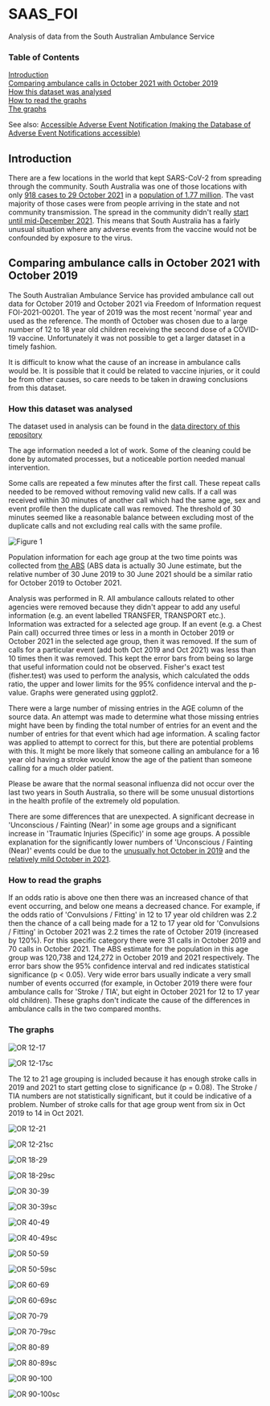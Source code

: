 # SAAS_FOI
Analysis of data from the South Australian Ambulance Service

### Table of Contents
[Introduction](#introduction)<br>
[Comparing ambulance calls in October 2021 with October 2019](#comparing-ambulance-calls-in-october-2021-with-october-2019)<br>
[How this dataset was analysed](#how-this-dataset-was-analysed)<br>
[How to read the graphs](#how-to-read-the-graphs)<br>
[The graphs](#the-graphs)<br>

See also: [Accessible Adverse Event Notification (making the Database of Adverse Event Notifications accessible)](https://github.com/AccAEN/AccessibleAdverseEventNotification/blob/main/README.md)

## Introduction

There are a few locations in the world that kept SARS-CoV-2 from spreading through the community. South Australia was one of those locations with only [918 cases to 29 October 2021](https://web.archive.org/web/20211029221020/https://www.covid-19.sa.gov.au/home/dashboard) in a [population of 1.77 million](https://www.abs.gov.au/statistics/people/population/national-state-and-territory-population/latest-release). The vast majority of those cases were from people arriving in the state and not community transmission. The spread in the community didn't really [start until mid-December 2021](https://archive.ph/IpWDN#32%). This means that South Australia has a fairly unusual situation where any adverse events from the vaccine would not be confounded by exposure to the virus.

## Comparing ambulance calls in October 2021 with October 2019

The South Australian Ambulance Service has provided ambulance call out data for October 2019 and October 2021 via Freedom of Information request FOI-2021-00201. The year of 2019 was the most recent 'normal' year and used as the reference. The month of October was chosen due to a large number of 12 to 18 year old children receiving the second dose of a COVID-19 vaccine. Unfortunately it was not possible to get a larger dataset in a timely fashion.

It is difficult to know what the cause of an increase in ambulance calls would be. It is possible that it could be related to vaccine injuries, or it could be from other causes, so care needs to be taken in drawing conclusions from this dataset.

### How this dataset was analysed

The dataset used in analysis can be found in the [data directory of this repository](data/)

The age information needed a lot of work. Some of the cleaning could be done by automated processes, but a noticeable portion needed manual intervention. 

Some calls are repeated a few minutes after the first call. These repeat calls needed to be removed without removing valid new calls. If a call was received within 30 minutes of another call which had the same age, sex and event profile then the duplicate call was removed. The threshold of 30 minutes seemed like a reasonable balance between excluding most of the duplicate calls and not excluding real calls with the same profile.

![Figure 1](graphs/Hist_SAAS_time_diff.png)

Population information for each age group at the two time points was collected from [the ABS](https://www.abs.gov.au/statistics/people/population/national-state-and-territory-population/sep-2021/3101054.xlsx) (ABS data is actually 30 June estimate, but the relative number of 30 June 2019 to 30 June 2021 should be a similar ratio for October 2019 to October 2021.

Analysis was performed in R. All ambulance callouts related to other agencies were removed because they didn't appear to add any useful information (e.g. an event labelled TRANSFER, TRANSPORT etc.). Information was extracted for a selected age group. If an event (e.g. a Chest Pain call) occurred three times or less in a month in October 2019 or October 2021 in the selected age group, then it was removed. If the sum of calls for a particular event (add both Oct 2019 and Oct 2021) was less than 10 times then it was removed. This kept the error bars from being so large that useful information could not be observed. Fisher's exact test (fisher.test) was used to perform the analysis, which calculated the odds ratio, the upper and lower limits for the 95% confidence interval and the p-value. Graphs were generated using ggplot2.

There were a large number of missing entries in the AGE column of the source data. An attempt was made to determine what those missing entries might have been by finding the total number of entries for an event and the number of entries for that event which had age information. A scaling factor was applied to attempt to correct for this, but there are potential problems with this. It might be more likely that someone calling an ambulance for a 16 year old having a stroke would know the age of the patient than someone calling for a much older patient.

Please be aware that the normal seasonal influenza did not occur over the last two years in South Australia, so there will be some unusual distortions in the health profile of the extremely old population.

There are some differences that are unexpected. A significant decrease in 'Unconscious / Fainting (Near)' in some age groups and a significant increase in 'Traumatic Injuries (Specific)' in some age groups. A possible explanation for the significantly lower numbers of 'Unconscious / Fainting (Near)' events could be due to the [unusually hot October in 2019]( https://web.archive.org/web/20191207165754/http://www.bom.gov.au/climate/dwo/201910/html/IDCJDW5081.201910.shtml) and the [relatively mild October in 2021]( https://web.archive.org/web/20220330022258/http://www.bom.gov.au/climate/dwo/202110/html/IDCJDW5081.202110.shtml).

### How to read the graphs

If an odds ratio is above one then there was an increased chance of that event occurring, and below one means a decreased chance. For example, if the odds ratio of 'Convulsions / Fitting' in 12 to 17 year old children was 2.2 then the chance of a call being made for a 12 to 17 year old for 'Convulsions / Fitting' in October 2021 was 2.2 times the rate of October 2019 (increased by 120%). For this specific category there were 31 calls in October 2019 and 70 calls in October 2021. The ABS estimate for the population in this age group was 120,738 and 124,272 in October 2019 and 2021 respectively. The error bars show the 95% confidence interval and red indicates statistical significance (p < 0.05). Very wide error bars usually indicate a very small number of events occurred (for example, in October 2019 there were four ambulance calls for 'Stroke / TIA', but eight in October 2021 for 12 to 17 year old children). These graphs don't indicate the cause of the differences in ambulance calls in the two compared months.

### The graphs

![OR 12-17](graphs/SAAS_calls_12_to_17_years.png)

![OR 12-17sc](graphs/SAAS_calls_12_to_17_years_scaling.png)

The 12 to 21 age grouping is included because it has enough stroke calls in 2019 and 2021 to start getting close to significance (p = 0.08). The Stroke / TIA numbers are not statistically significant, but it could be indicative of a problem. Number of stroke calls for that age group went from six in Oct 2019 to 14 in Oct 2021.

![OR 12-21](graphs/SAAS_calls_12_to_21_years.png)

![OR 12-21sc](graphs/SAAS_calls_12_to_21_years_scaling.png)

![OR 18-29](graphs/SAAS_calls_18_to_29_years.png)

![OR 18-29sc](graphs/SAAS_calls_18_to_29_years_scaling.png)

![OR 30-39](graphs/SAAS_calls_30_to_39_years.png)

![OR 30-39sc](graphs/SAAS_calls_30_to_39_years_scaling.png)

![OR 40-49](graphs/SAAS_calls_40_to_49_years.png)

![OR 40-49sc](graphs/SAAS_calls_40_to_49_years_scaling.png)

![OR 50-59](graphs/SAAS_calls_50_to_59_years.png)

![OR 50-59sc](graphs/SAAS_calls_50_to_59_years_scaling.png)

![OR 60-69](graphs/SAAS_calls_60_to_69_years.png)

![OR 60-69sc](graphs/SAAS_calls_60_to_69_years_scaling.png)

![OR 70-79](graphs/SAAS_calls_70_to_79_years.png)

![OR 70-79sc](graphs/SAAS_calls_70_to_79_years_scaling.png)

![OR 80-89](graphs/SAAS_calls_80_to_89_years.png)

![OR 80-89sc](graphs/SAAS_calls_80_to_89_years_scaling.png)

![OR 90-100](graphs/SAAS_calls_90_to_100_years.png)

![OR 90-100sc](graphs/SAAS_calls_90_to_100_years_scaling.png)
